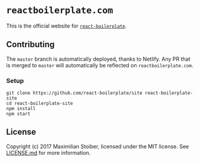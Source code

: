 # `reactboilerplate.com`

This is the official website for [`react-boilerplate`](https://github.com/react-boilerplate/react-boilerplate).

## Contributing

The `master` branch is automatically deployed, thanks to Netlify. Any PR that is merged to `master` will automatically be reflected on `reactboilerplate.com`.

### Setup

```
git clone https://github.com/react-boilerplate/site react-boilerplate-site
cd react-boilerplate-site
npm install
npm start
```

## License

Copyright (c) 2017 Maximilian Stoiber, licensed under the MIT license. See [LICENSE.md](LICENSE.md) for more information.

